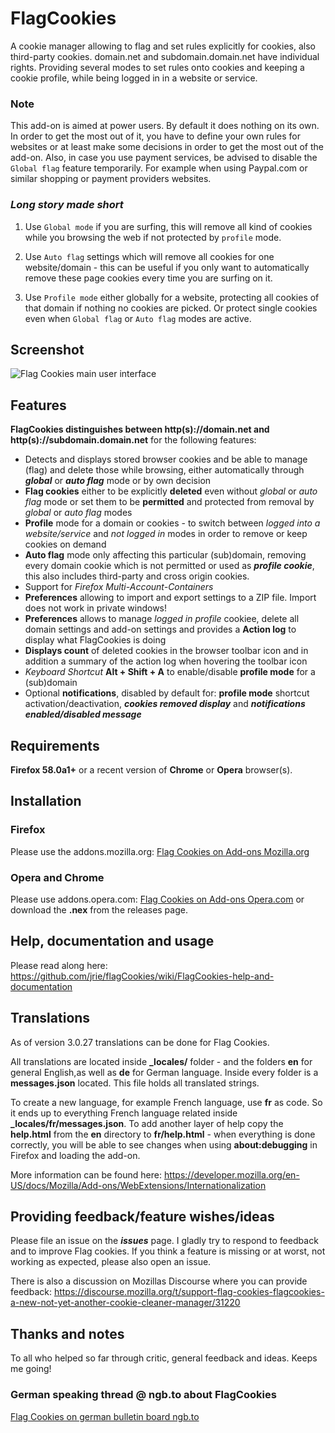 # FlagCookies

A cookie manager allowing to flag and set rules explicitly for cookies, also third-party cookies.
domain.net and subdomain.domain.net have individual rights. Providing several modes to set rules onto cookies and keeping a cookie profile, while being logged in in a website or service.

### Note
This add-on is aimed at power users. By default it does nothing on its own. In order to get the most out of it, you have to define your own rules for websites or at least make some decisions in order to get the most out of the add-on. Also, in case you use payment services, be advised to disable the `Global flag` feature temporarily. For example when using Paypal.com or similar shopping or payment providers websites.

### *Long story made short*
1) Use `Global mode` if you are surfing, this will remove all kind of cookies while you browsing the web if not protected by `profile` mode.

2) Use `Auto flag` settings which will remove all cookies for one website/domain - this can be useful if you only want to automatically remove these page cookies every time you are surfing on it.

3) Use `Profile mode` either globally for a website, protecting all cookies of that domain if nothing no cookies are picked. Or protect single cookies even when `Global flag` or `Auto flag` modes are active.


## Screenshot
![Flag Cookies main user interface](https://www.picflash.org/img/2018/09/12/pmr8j816rm7p7tt.png "Flag Cookies main interface")

## Features

**FlagCookies distinguishes between http(s)://domain.net and http(s)://subdomain.domain.net** for the following features:

* Detects and displays stored browser cookies and be able to manage (flag) and delete those while browsing, either automatically through ***global*** or ***auto flag*** mode or by own decision
* **Flag cookies** either to be explicitly **deleted** even without *global* or *auto flag* mode or set them to be **permitted** and protected from removal by *global* or *auto flag* modes
* **Profile** mode for a domain or cookies - to switch between *logged into a website/service* and *not logged in* modes in order to remove or keep cookies on demand
* **Auto flag** mode only affecting this particular (sub)domain, removing every domain cookie which is not permitted or used as ***profile cookie***, this also includes third-party and cross origin cookies.
* Support for *Firefox Multi-Account-Containers*
* **Preferences** allowing to import and export settings to a ZIP file. Import does not work in private windows!
* **Preferences** allows to manage *logged in profile* cookiee, delete all domain settings and add-on settings and provides a **Action log** to display what FlagCookies is doing
* **Displays count** of deleted cookies in the browser toolbar icon and in addition a summary of the action log when hovering the toolbar icon
* *Keyboard Shortcut* **Alt + Shift + A** to enable/disable **profile mode** for a (sub)domain
* Optional **notifications**, disabled by default for: **profile mode** shortcut activation/deactivation, ***cookies removed display*** and ***notifications enabled/disabled message***

## Requirements

**Firefox 58.0a1+** or a recent version of **Chrome** or **Opera** browser(s).


## Installation

### Firefox
Please use the addons.mozilla.org: [Flag Cookies on Add-ons Mozilla.org](https://addons.mozilla.org/en-US/firefox/addon/flag-cookies/)

### Opera and Chrome
Please use addons.opera.com: [Flag Cookies on Add-ons Opera.com](https://addons.opera.com/en/extensions/details/flag-cookies/) or download the **.nex** from the releases page.


## Help, documentation and usage
Please read along here: https://github.com/jrie/flagCookies/wiki/FlagCookies-help-and-documentation

## Translations
As of version 3.0.27 translations can be done for Flag Cookies.

All translations are located inside **\_locales/** folder - and the folders **en** for general English,as well as **de** for German language. Inside every folder is a **messages.json** located. This file holds all translated strings.

To create a new language, for example French language, use **fr** as code. So it ends up to everything French language related inside **\_locales/fr/messages.json**. To add another layer of help copy the **help.html** from the **en** directory to **fr/help.html** - when everything is done correctly, you will be able to see changes when using **about:debugging** in Firefox and loading the add-on.

More information can be found here: https://developer.mozilla.org/en-US/docs/Mozilla/Add-ons/WebExtensions/Internationalization


## Providing feedback/feature wishes/ideas
Please file an issue on the ***issues*** page. I gladly try to respond to feedback and to improve Flag cookies. If you think a feature is missing or at worst, not working as expected, please also open an issue.

There is also a discussion on Mozillas Discourse where you can provide feedback: https://discourse.mozilla.org/t/support-flag-cookies-flagcookies-a-new-not-yet-another-cookie-cleaner-manager/31220

## Thanks and notes

To all who helped so far through critic, general feedback and ideas. Keeps me going!

### German speaking thread @ ngb.to about FlagCookies
[Flag Cookies on german bulletin board ngb.to](https://ngb.to/threads/32496-Firefox-Addon-FlagCookies)
